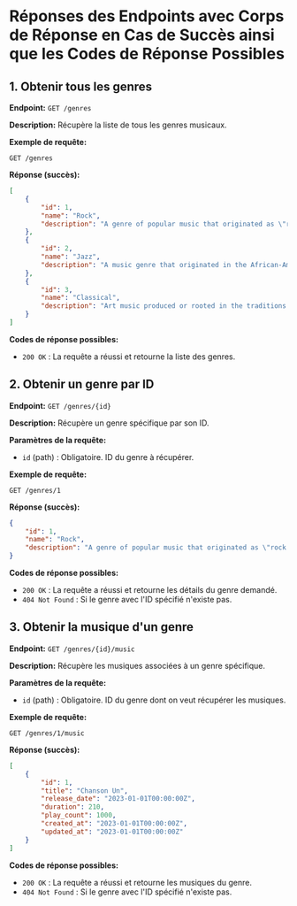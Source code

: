 # Réponses des Endpoints avec Corps de Réponse en Cas de Succès ainsi que les Codes de Réponse Possibles

## 1. Obtenir tous les genres
**Endpoint:** `GET /genres`

**Description:** Récupère la liste de tous les genres musicaux.

**Exemple de requête:**
```
GET /genres
```

**Réponse (succès):**
```json
[
    {
        "id": 1,
        "name": "Rock",
        "description": "A genre of popular music that originated as \"rock and roll\" in the United States."
    },
    {
        "id": 2,
        "name": "Jazz",
        "description": "A music genre that originated in the African-American communities of New Orleans."
    },
    {
        "id": 3,
        "name": "Classical",
        "description": "Art music produced or rooted in the traditions of Western culture."
    }
]
```

**Codes de réponse possibles:**
- `200 OK` : La requête a réussi et retourne la liste des genres.

## 2. Obtenir un genre par ID
**Endpoint:** `GET /genres/{id}`

**Description:** Récupère un genre spécifique par son ID.

**Paramètres de la requête:**
- `id` (path) : Obligatoire. ID du genre à récupérer.

**Exemple de requête:**
```
GET /genres/1
```

**Réponse (succès):**
```json
{
    "id": 1,
    "name": "Rock",
    "description": "A genre of popular music that originated as \"rock and roll\" in the United States."
}
```

**Codes de réponse possibles:**
- `200 OK` : La requête a réussi et retourne les détails du genre demandé.
- `404 Not Found` : Si le genre avec l'ID spécifié n'existe pas.

## 3. Obtenir la musique d'un genre
**Endpoint:** `GET /genres/{id}/music`

**Description:** Récupère les musiques associées à un genre spécifique.

**Paramètres de la requête:**
- `id` (path) : Obligatoire. ID du genre dont on veut récupérer les musiques.

**Exemple de requête:**
```
GET /genres/1/music
```

**Réponse (succès):**
```json
[
    {
        "id": 1,
        "title": "Chanson Un",
        "release_date": "2023-01-01T00:00:00Z",
        "duration": 210,
        "play_count": 1000,
        "created_at": "2023-01-01T00:00:00Z",
        "updated_at": "2023-01-01T00:00:00Z"
    }
]
```

**Codes de réponse possibles:**
- `200 OK` : La requête a réussi et retourne les musiques du genre.
- `404 Not Found` : Si le genre avec l'ID spécifié n'existe pas.